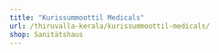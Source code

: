 ```yaml
---
title: "Kurissummoottil Medicals"
url: /thiruvalla-kerala/kurissummoottil-medicals/
shop: Sanitätshaus
---
```

